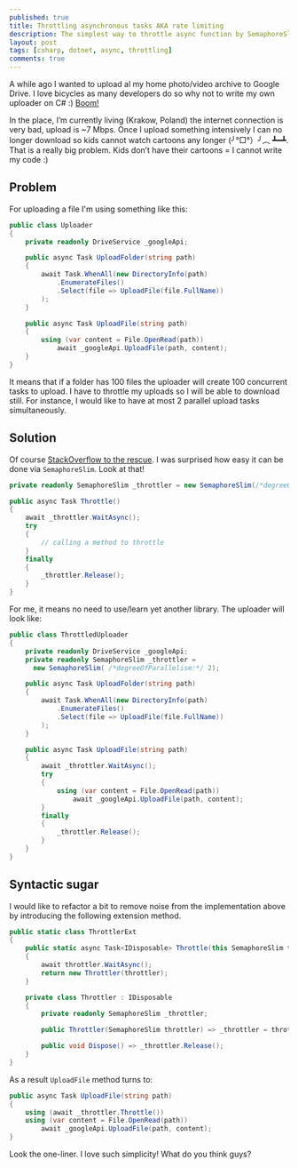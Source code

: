 ```yaml
---
published: true
title: Throttling asynchronous tasks AKA rate limiting
description: The simplest way to throttle async function by SemaphoreSlim in .NET
layout: post
tags: [csharp, dotnet, async, throttling]
comments: true
---
```


A while ago I wanted to upload al my home photo/video archive to Google Drive. I love bicycles as many developers do so why not to write my own uploader on C# :) [Boom!](https://github.com/gaevoy/Gaev.GoogleDriveUploader)

In the place, I’m currently living (Krakow, Poland) the internet connection is very bad, upload is ~7 Mbps. Once I upload something intensively I can no longer download so kids cannot watch cartoons any longer (╯°□°）╯︵ ┻━┻. That is a really big problem. Kids don’t have their cartoons = I cannot write my code :)

## Problem

For uploading a file I'm using something like this:
```c#
public class Uploader
{
    private readonly DriveService _googleApi;

    public async Task UploadFolder(string path)
    {
        await Task.WhenAll(new DirectoryInfo(path)
            .EnumerateFiles()
            .Select(file => UploadFile(file.FullName))
        );
    }

    public async Task UploadFile(string path)
    {
        using (var content = File.OpenRead(path))
            await _googleApi.UploadFile(path, content);
    }
}
```
It means that if a folder has 100 files the uploader will create 100 concurrent tasks to upload. I have to throttle my uploads so I will be able to download still. For instance, I would like to have at most 2 parallel upload tasks simultaneously.

## Solution

Of course [StackOverflow to the rescue](https://stackoverflow.com/a/22493662/1400547). I was surprised how easy it can be done via `SemaphoreSlim`. Look at that!
```c#
private readonly SemaphoreSlim _throttler = new SemaphoreSlim(/*degreeOfParallelism:*/ 2);

public async Task Throttle()
{
    await _throttler.WaitAsync();
    try
    {
        // calling a method to throttle
    }
    finally
    {
        _throttler.Release();
    }
}
```
 For me, it means no need to use/learn yet another library. The uploader will look like:
 ```c#
 public class ThrottledUploader
 {
     private readonly DriveService _googleApi;
     private readonly SemaphoreSlim _throttler = 
       new SemaphoreSlim( /*degreeOfParallelism:*/ 2);
 
     public async Task UploadFolder(string path)
     {
         await Task.WhenAll(new DirectoryInfo(path)
             .EnumerateFiles()
             .Select(file => UploadFile(file.FullName))
         );
     }
 
     public async Task UploadFile(string path)
     {
         await _throttler.WaitAsync();
         try
         {
             using (var content = File.OpenRead(path))
                 await _googleApi.UploadFile(path, content);
         }
         finally
         {
             _throttler.Release();
         }
     }
 }
 ```

## Syntactic sugar
 
I would like to refactor a bit to remove noise from the implementation above by introducing the following extension method.

```c#
public static class ThrottlerExt
{
    public static async Task<IDisposable> Throttle(this SemaphoreSlim throttler)
    {
        await throttler.WaitAsync();
        return new Throttler(throttler);
    }

    private class Throttler : IDisposable
    {
        private readonly SemaphoreSlim _throttler;

        public Throttler(SemaphoreSlim throttler) => _throttler = throttler;

        public void Dispose() => _throttler.Release();
    }
}
```

As a result `UploadFile` method turns to:
```c#
public async Task UploadFile(string path)
{
    using (await _throttler.Throttle())
    using (var content = File.OpenRead(path))
        await _googleApi.UploadFile(path, content);
}
```
Look the one-liner. I love such simplicity! What do you think guys?